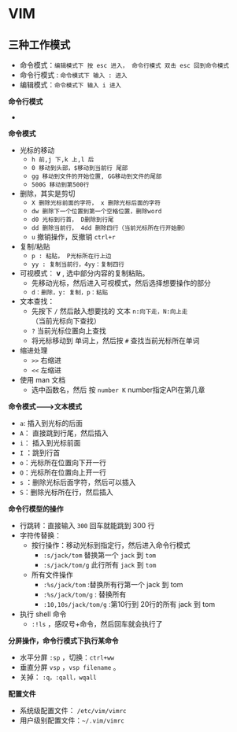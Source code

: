 # VIM

## 三种工作模式

* 命令模式：`编辑模式下 按 esc 进入， 命令行模式 双击 esc 回到命令模式`
* 命令行模式 : `命令模式下 输入 : 进入`
* 编辑模式：`命令模式下 输入 i 进入`



**命令行模式**

* ​



**命令模式**

* 光标的移动
  * `h 前,j 下,k 上,l 后`
  * `0 移动到头部，$移动到当前行 尾部`
  * `gg 移动到文件的开始位置, GG移动到文件的尾部`
  * `500G 移动到第500行`
* 删除，其实是剪切
  * `X 删除光标前面的字符， x 删除光标后面的字符`
  * `dw 删除下一个位置到第一个空格位置，删除word`
  * `d0 光标到行首， D删除到行尾`
  * `dd 删除当前行， 4dd 删除四行（当前光标所在行开始删）`
  * `u` 撤销操作，反撤销 `ctrl+r`
* 复制/粘贴
  * `p : 粘贴， P光标所在行上边`
  * `yy : 复制当前行，4yy：复制四行`
* 可视模式： **v** , 选中部分内容的复制粘贴。
  * 先移动光标，然后进入可视模式，然后选择想要操作的部分
  * `d：删除，y: 复制，p：粘贴`
* 文本查找：
  * 先按下 `/` 然后敲入想要找的 文本 `n:向下走，N:向上走` （当前光标向下查找）
  * `?` 当前光标位置向上查找
  * 将光标移动到 单词上，然后按 `#` 查找当前光标所在单词
* 缩进处理
  * `>>` 右缩进
  * `<<` 左缩进
* 使用 man 文档
  * 选中函数名，然后 按 `number K` number指定API在第几章



**命令模式--->文本模式**

* `a`: 插入到光标的后面
* `A`： 直接跳到行尾，然后插入
* `i`： 插入到光标前面
* `I` ：跳到行首
* `o`：光标所在位置向下开一行
* `O`：光标所在位置向上开一行
* `s` ：删除光标后面字符，然后可以插入
* `S`：删除光标所在行，然后插入



**命令行模型的操作**

* 行跳转：直接输入 `300` 回车就能跳到 300 行
* 字符传替换：
  * 按行操作：移动光标到指定行，然后进入命令行模式
    * `:s/jack/tom` 替换第一个 `jack` 到 `tom`
    * `:s/jack/tom/g` 此行所有 `jack` 到 `tom`
  * 所有文件操作
    * `:%s/jack/tom` :替换所有行第一个 jack 到 tom
    * `:%s/jack/tom/g` : 替换所有
    * `:10,10s/jack/tom/g` :第10行到 20行的所有 jack 到 tom
* 执行 shell 命令
  * `:!ls` ，感叹号+命令，然后回车就会执行了





**分屏操作，命令行模式下执行某命令**

* 水平分屏 `:sp` ，切换：`ctrl+ww`
* 垂直分屏 `vsp` ，`vsp filename` 。
* 关掉： `:q，:qall，wqall` 



**配置文件**

* 系统级配置文件： `/etc/vim/vimrc`
* 用户级别配置文件：`~/.vim/vimrc`

